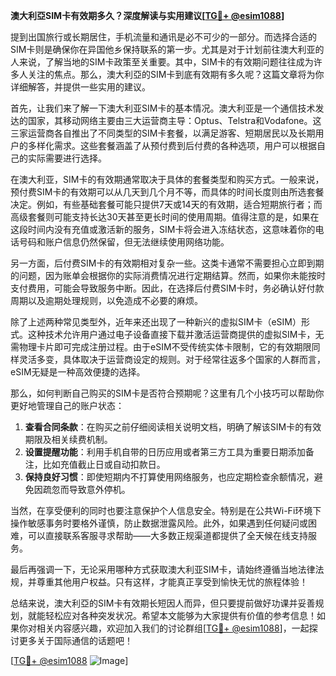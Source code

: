 **澳大利亞SIM卡有效期多久？深度解读与实用建议[[TG💪+ @esim1088](https://t.me/s/esim1088)]**

提到出国旅行或长期居住，手机流量和通讯是必不可少的一部分。而选择合适的SIM卡则是确保你在异国他乡保持联系的第一步。尤其是对于计划前往澳大利亚的人来说，了解当地的SIM卡政策至关重要。其中，SIM卡的有效期问题往往成为许多人关注的焦点。那么，澳大利亞的SIM卡到底有效期有多久呢？这篇文章将为你详细解答，并提供一些实用的建议。

首先，让我们来了解一下澳大利亚SIM卡的基本情况。澳大利亚是一个通信技术发达的国家，其移动网络主要由三大运营商主导：Optus、Telstra和Vodafone。这三家运营商各自推出了不同类型的SIM卡套餐，以满足游客、短期居民以及长期用户的多样化需求。这些套餐涵盖了从预付费到后付费的各种选项，用户可以根据自己的实际需要进行选择。

在澳大利亚，SIM卡的有效期通常取决于具体的套餐类型和购买方式。一般来说，预付费SIM卡的有效期可以从几天到几个月不等，而具体的时间长度则由所选套餐决定。例如，有些基础套餐可能只提供7天或14天的有效期，适合短期旅行者；而高级套餐则可能支持长达30天甚至更长时间的使用周期。值得注意的是，如果在这段时间内没有充值或激活新的服务，SIM卡将会进入冻结状态，这意味着你的电话号码和账户信息仍然保留，但无法继续使用网络功能。

另一方面，后付费SIM卡的有效期相对复杂一些。这类卡通常不需要担心立即到期的问题，因为账单会根据你的实际消费情况进行定期结算。然而，如果你未能按时支付费用，可能会导致服务中断。因此，在选择后付费SIM卡时，务必确认好付款周期以及逾期处理规则，以免造成不必要的麻烦。

除了上述两种常见类型外，近年来还出现了一种新兴的虚拟SIM卡（eSIM）形式。这种技术允许用户通过电子设备直接下载并激活运营商提供的虚拟SIM卡，无需物理卡片即可完成注册过程。由于eSIM不受传统实体卡限制，它的有效期限同样灵活多变，具体取决于运营商设定的规则。对于经常往返多个国家的人群而言，eSIM无疑是一种高效便捷的选择。

那么，如何判断自己购买的SIM卡是否符合预期呢？这里有几个小技巧可以帮助你更好地管理自己的账户状态：

1. **查看合同条款**：在购买之前仔细阅读相关说明文档，明确了解该SIM卡的有效期限及相关续费机制。
2. **设置提醒功能**：利用手机自带的日历应用或者第三方工具为重要日期添加备注，比如充值截止日或自动扣款日。
3. **保持良好习惯**：即使短期内不打算使用网络服务，也应定期检查余额情况，避免因疏忽而导致意外停机。

当然，在享受便利的同时也要注意保护个人信息安全。特别是在公共Wi-Fi环境下操作敏感事务时要格外谨慎，防止数据泄露风险。此外，如果遇到任何疑问或困难，可以直接联系客服寻求帮助——大多数正规渠道都提供了全天候在线支持服务。

最后再强调一下，无论采用哪种方式获取澳大利亚SIM卡，请始终遵循当地法律法规，并尊重其他用户权益。只有这样，才能真正享受到愉快无忧的旅程体验！

总结来说，澳大利亞的SIM卡有效期长短因人而异，但只要提前做好功课并妥善规划，就能轻松应对各种突发状况。希望本文能够为大家提供有价值的参考信息！如果你对相关内容感兴趣，欢迎加入我们的讨论群组[[TG💪+ @esim1088](https://t.me/s/esim1088)]，一起探讨更多关于国际通信的话题吧！

[[TG💪+ @esim1088](https://t.me/s/esim1088) ![Image](https://i.postimg.cc/4NQfJmqS/Snipaste-2025-05-13-00-14-12.png)]